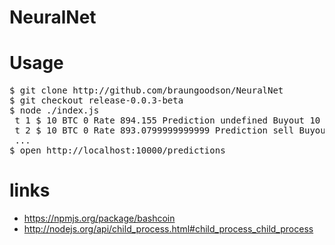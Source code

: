 NeuralNet
=========

Usage
=========

<pre>
$ git clone http://github.com/braungoodson/NeuralNet
$ git checkout release-0.0.3-beta
$ node ./index.js
 t 1 $ 10 BTC 0 Rate 894.155 Prediction undefined Buyout 10
 t 2 $ 10 BTC 0 Rate 893.0799999999999 Prediction sell Buyout 10
 ...
$ open http://localhost:10000/predictions
</pre>

links
=========

* https://npmjs.org/package/bashcoin
* http://nodejs.org/api/child_process.html#child_process_child_process

